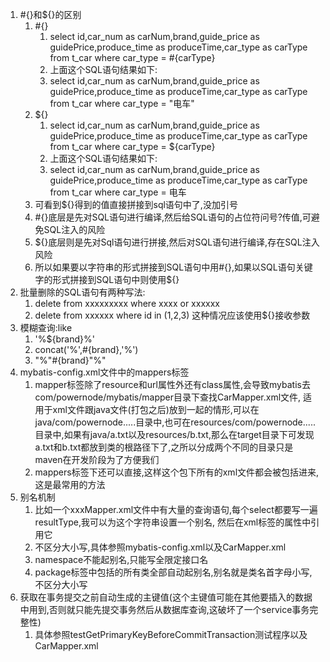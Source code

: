 1. #{}和${}的区别
   1. #{}
      1. select id,car_num as carNum,brand,guide_price as guidePrice,produce_time as produceTime,car_type as carType from t_car where car_type = #{carType}
      2. 上面这个SQL语句结果如下:
      3. select id,car_num as carNum,brand,guide_price as guidePrice,produce_time as produceTime,car_type as carType from t_car where car_type = "电车"
   2. ${}
      1. select id,car_num as carNum,brand,guide_price as guidePrice,produce_time as produceTime,car_type as carType from t_car where car_type = ${carType}
      2. 上面这个SQL语句结果如下:
      3. select id,car_num as carNum,brand,guide_price as guidePrice,produce_time as produceTime,car_type as carType from t_car where car_type = 电车
   3. 可看到${}得到的值直接拼接到sql语句中了,没加引号
   4. #{}底层是先对SQL语句进行编译,然后给SQL语句的占位符问号?传值,可避免SQL注入的风险
   5. ${}底层则是先对Sql语句进行拼接,然后对SQL语句进行编译,存在SQL注入风险
   6. 所以如果要以字符串的形式拼接到SQL语句中用#{},如果以SQL语句关键字的形式拼接到SQL语句中则使用${}
2. 批量删除的SQL语句有两种写法:
   1. delete from xxxxxxxxx where xxxx or xxxxxx
   2. delete from xxxxxx where id in (1,2,3) 这种情况应该使用${}接收参数
3. 模糊查询:like
   1. '%${brand}%'
   2. concat('%',#{brand},'%')
   3. "%"#{brand}"%"
4. mybatis-config.xml文件中的mappers标签
   1. mapper标签除了resource和url属性外还有class属性,<mapper class="com.powernode.mybatis.mapper.CarMapper"></mapper>会导致mybatis去com/powernode/mybatis/mapper目录下查找CarMapper.xml文件, 适用于xml文件跟java文件(打包之后)放到一起的情形,可以在java/com/powernode.....目录中,也可在resources/com/powernode.....目录中,如果有java/a.txt以及resources/b.txt,那么在target目录下可发现a.txt和b.txt都放到类的根路径下了,之所以分成两个不同的目录只是maven在开发阶段为了方便我们
   2. mappers标签下还可以直接<package name="com.powernode.mybatis.mapper"></package>,这样这个包下所有的xml文件都会被包括进来,这是最常用的方法
5. 别名机制
   1. 比如一个xxxMapper.xml文件中有大量的查询语句,每个select都要写一遍resultType,我可以为这个字符串设置一个别名, 然后在xml标签的属性中引用它
   2. 不区分大小写,具体参照mybatis-config.xml以及CarMapper.xml
   3. namespace不能起别名,只能写全限定接口名
   4. package标签中包括的所有类全部自动起别名,别名就是类名首字母小写,不区分大小写
6. 获取在事务提交之前自动生成的主键值(这个主键值可能在其他要插入的数据中用到,否则就只能先提交事务然后从数据库查询,这破坏了一个service事务完整性)
   1. 具体参照testGetPrimaryKeyBeforeCommitTransaction测试程序以及CarMapper.xml

